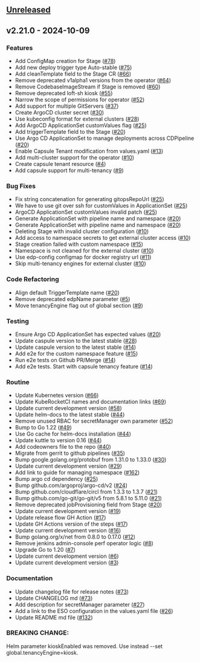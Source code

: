 <a name="unreleased"></a>
## [Unreleased]


<a name="v2.21.0"></a>
## v2.21.0 - 2024-10-09
### Features

- Add ConfigMap creation for Stage ([#78](https://github.com/epam/edp-cd-pipeline-operator/issues/78))
- Add new deploy trigger type Auto-stable ([#75](https://github.com/epam/edp-cd-pipeline-operator/issues/75))
- Add cleanTemplate field to the Stage CR ([#66](https://github.com/epam/edp-cd-pipeline-operator/issues/66))
- Remove deprecated v1alpha1 versions from the operator ([#64](https://github.com/epam/edp-cd-pipeline-operator/issues/64))
- Remove CodebaseImageStream if Stage is removed ([#60](https://github.com/epam/edp-cd-pipeline-operator/issues/60))
- Remove deprecated loft-sh kiosk ([#55](https://github.com/epam/edp-cd-pipeline-operator/issues/55))
- Narrow the scope of permissions for operator ([#52](https://github.com/epam/edp-cd-pipeline-operator/issues/52))
- Add support for multiple GitServers ([#37](https://github.com/epam/edp-cd-pipeline-operator/issues/37))
- Create ArgoCD cluster secret ([#30](https://github.com/epam/edp-cd-pipeline-operator/issues/30))
- Use kubeconfig format for external clusters ([#28](https://github.com/epam/edp-cd-pipeline-operator/issues/28))
- Add ArgoCD ApplicationSet customValues flag ([#25](https://github.com/epam/edp-cd-pipeline-operator/issues/25))
- Add triggerTemplate field to the Stage ([#20](https://github.com/epam/edp-cd-pipeline-operator/issues/20))
- Use Argo CD ApplicationSet to manage deployments across CDPipeline ([#20](https://github.com/epam/edp-cd-pipeline-operator/issues/20))
- Enable Capsule Tenant modification from values.yaml ([#13](https://github.com/epam/edp-cd-pipeline-operator/issues/13))
- Add multi-cluster support for the operator ([#10](https://github.com/epam/edp-cd-pipeline-operator/issues/10))
- Create capsule tenant resource ([#4](https://github.com/epam/edp-cd-pipeline-operator/issues/4))
- Add capsule support for multi-tenancy ([#9](https://github.com/epam/edp-cd-pipeline-operator/issues/9))

### Bug Fixes

- Fix string concatenation for generating gitopsRepoUrl ([#25](https://github.com/epam/edp-cd-pipeline-operator/issues/25))
- We have to use git over ssh for customValues in ApplicationSet ([#25](https://github.com/epam/edp-cd-pipeline-operator/issues/25))
- ArgoCD ApplicationSet customValues invalid patch ([#25](https://github.com/epam/edp-cd-pipeline-operator/issues/25))
- Generate ApplicationSet with pipeline name and namespace ([#20](https://github.com/epam/edp-cd-pipeline-operator/issues/20))
- Generate ApplicationSet with pipeline name and namespace ([#20](https://github.com/epam/edp-cd-pipeline-operator/issues/20))
- Deleting Stage with invalid cluster configuration ([#10](https://github.com/epam/edp-cd-pipeline-operator/issues/10))
- Add access to namespace secrets to get external cluster access ([#10](https://github.com/epam/edp-cd-pipeline-operator/issues/10))
- Stage creation failed with custom namespace ([#15](https://github.com/epam/edp-cd-pipeline-operator/issues/15))
- Namespace is not cleaned for the external cluster ([#10](https://github.com/epam/edp-cd-pipeline-operator/issues/10))
- Use edp-config configmap for docker registry url ([#11](https://github.com/epam/edp-cd-pipeline-operator/issues/11))
- Skip multi-tenancy engines for external cluster ([#10](https://github.com/epam/edp-cd-pipeline-operator/issues/10))

### Code Refactoring

- Align default TriggerTemplate name ([#20](https://github.com/epam/edp-cd-pipeline-operator/issues/20))
- Remove deprecated edpName parameter ([#5](https://github.com/epam/edp-cd-pipeline-operator/issues/5))
- Move tenancyEngine flag out of global section ([#9](https://github.com/epam/edp-cd-pipeline-operator/issues/9))

### Testing

- Ensure Argo CD ApplicationSet has expected values ([#20](https://github.com/epam/edp-cd-pipeline-operator/issues/20))
- Update caspule version to the latest stable ([#28](https://github.com/epam/edp-cd-pipeline-operator/issues/28))
- Update caspule version to the latest stable ([#14](https://github.com/epam/edp-cd-pipeline-operator/issues/14))
- Add e2e for the custom namespace feature ([#15](https://github.com/epam/edp-cd-pipeline-operator/issues/15))
- Run e2e tests on Github PR/Merge ([#14](https://github.com/epam/edp-cd-pipeline-operator/issues/14))
- Add e2e tests. Start with capsule tenancy feature ([#14](https://github.com/epam/edp-cd-pipeline-operator/issues/14))

### Routine

- Update Kubernetes version ([#66](https://github.com/epam/edp-cd-pipeline-operator/issues/66))
- Update KubeRocketCI names and documentation links ([#69](https://github.com/epam/edp-cd-pipeline-operator/issues/69))
- Update current development version ([#58](https://github.com/epam/edp-cd-pipeline-operator/issues/58))
- Update helm-docs to the latest stable ([#44](https://github.com/epam/edp-cd-pipeline-operator/issues/44))
- Remove unused RBAC for secretManager own parameter ([#52](https://github.com/epam/edp-cd-pipeline-operator/issues/52))
- Bump to Go 1.22 ([#49](https://github.com/epam/edp-cd-pipeline-operator/issues/49))
- Use Go cache for helm-docs installation ([#44](https://github.com/epam/edp-cd-pipeline-operator/issues/44))
- Update kuttle to version 0.16 ([#44](https://github.com/epam/edp-cd-pipeline-operator/issues/44))
- Add codeowners file to the repo ([#40](https://github.com/epam/edp-cd-pipeline-operator/issues/40))
- Migrate from gerrit to github pipelines ([#35](https://github.com/epam/edp-cd-pipeline-operator/issues/35))
- Bump google.golang.org/protobuf from 1.31.0 to 1.33.0 ([#30](https://github.com/epam/edp-cd-pipeline-operator/issues/30))
- Update current development version ([#29](https://github.com/epam/edp-cd-pipeline-operator/issues/29))
- Add link to guide for managing namespace ([#162](https://github.com/epam/edp-cd-pipeline-operator/issues/162))
- Bump argo cd dependency ([#25](https://github.com/epam/edp-cd-pipeline-operator/issues/25))
- Bump github.com/argoproj/argo-cd/v2 ([#24](https://github.com/epam/edp-cd-pipeline-operator/issues/24))
- Bump github.com/cloudflare/circl from 1.3.3 to 1.3.7 ([#21](https://github.com/epam/edp-cd-pipeline-operator/issues/21))
- Bump github.com/go-git/go-git/v5 from 5.8.1 to 5.11.0 ([#21](https://github.com/epam/edp-cd-pipeline-operator/issues/21))
- Remove deprecated jobProvisioning field from Stage ([#20](https://github.com/epam/edp-cd-pipeline-operator/issues/20))
- Update current development version ([#19](https://github.com/epam/edp-cd-pipeline-operator/issues/19))
- Update release flow GH Action ([#17](https://github.com/epam/edp-cd-pipeline-operator/issues/17))
- Update GH Actions version of the steps ([#17](https://github.com/epam/edp-cd-pipeline-operator/issues/17))
- Update current development version ([#16](https://github.com/epam/edp-cd-pipeline-operator/issues/16))
- Bump golang.org/x/net from 0.8.0 to 0.17.0 ([#12](https://github.com/epam/edp-cd-pipeline-operator/issues/12))
- Remove jenkins admin-console perf operator logic ([#8](https://github.com/epam/edp-cd-pipeline-operator/issues/8))
- Upgrade Go to 1.20 ([#7](https://github.com/epam/edp-cd-pipeline-operator/issues/7))
- Update current development version ([#6](https://github.com/epam/edp-cd-pipeline-operator/issues/6))
- Update current development version ([#3](https://github.com/epam/edp-cd-pipeline-operator/issues/3))

### Documentation

- Update changelog file for release notes ([#73](https://github.com/epam/edp-cd-pipeline-operator/issues/73))
- Update CHANGELOG md ([#73](https://github.com/epam/edp-cd-pipeline-operator/issues/73))
- Add description for secretManager parameter ([#27](https://github.com/epam/edp-cd-pipeline-operator/issues/27))
- Add a link to the ESO configuration in the values.yaml file ([#26](https://github.com/epam/edp-cd-pipeline-operator/issues/26))
- Update README md file ([#132](https://github.com/epam/edp-cd-pipeline-operator/issues/132))

### BREAKING CHANGE:


Helm parameter kioskEnabled was removed. Use instead --set global.tenancyEngine=kiosk.


[Unreleased]: https://github.com/epam/edp-cd-pipeline-operator/compare/v2.21.0...HEAD
